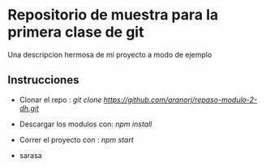 # Repositorio de muestra para la primera clase de git 
Una descripcion hermosa de mi proyecto a modo de ejemplo 

## Instrucciones 
- Clonar el repo : *git clone https://github.com/aranorj/repaso-modulo-2-dh.git*
- Descargar los modulos con: *npm install* 
- Correr el proyecto con : *npm start*

- sarasa
